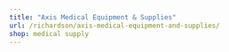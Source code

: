 ```yaml
---
title: "Axis Medical Equipment & Supplies"
url: /richardson/axis-medical-equipment-and-supplies/
shop: medical supply
---
```

